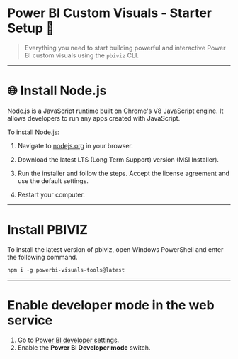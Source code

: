 # **Power BI Custom Visuals - Starter Setup** 🚀

> Everything you need to start building powerful and interactive Power BI custom visuals using the `pbiviz` CLI.

---

# 🌐 Install Node.js
Node.js is a JavaScript runtime built on Chrome's V8 JavaScript engine. It allows developers to run any apps created with JavaScript.

To install Node.js:

1. Navigate to [nodejs.org](https://nodejs.org/en) in your browser.

2. Download the latest LTS (Long Term Support) version (MSI Installer).

3. Run the installer and follow the steps. Accept the license agreement and use the default settings.

4. Restart your computer.

---

# Install PBIVIZ
To install the latest version of pbiviz, open Windows PowerShell and enter the following command.
```powershell
npm i -g powerbi-visuals-tools@latest
```
---

# Enable developer mode in the web service

1. Go to [Power BI developer settings](https://app.powerbi.com/user/user-settings/developer-settings?experience=power-bi).
2. Enable the **Power BI Developer mode** switch.